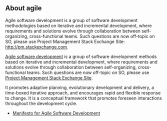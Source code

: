 ## About agile

Agile software development is a group of software development methodologies based on iterative and incremental development, where requirements and solutions evolve through collaboration between self-organizing, cross-functional teams. Such questions are now off-topic on SO, please use Project Management Stack Exchange Site: http://pm.stackexchange.com.

[Agile software development](http://en.wikipedia.org/wiki/Agile_software_development) is a group of software development methods based on iterative and incremental development, where requirements and solutions evolve through collaboration between self-organizing, cross-functional teams. Such questions are now off-topic on SO, please use [Project Management Stack Exchange Site](http://pm.stackexchange.com).

It promotes adaptive planning, evolutionary development and delivery, a time-boxed iterative approach, and encourages rapid and flexible response to change. It is a conceptual framework that promotes foreseen interactions throughout the development cycle.

*   [Manifesto for Agile Software Development](http://agilemanifesto.org/)